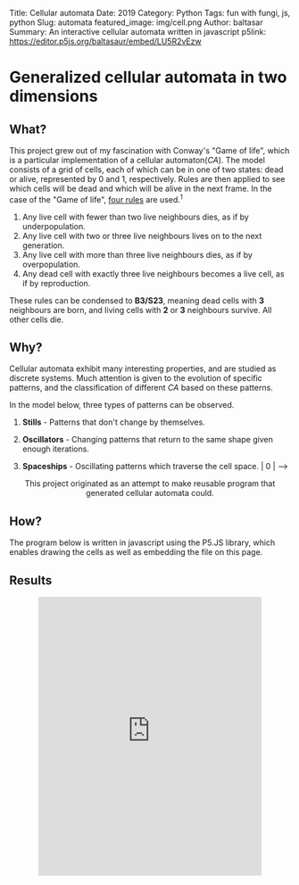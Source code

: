Title: Cellular automata
Date: 2019
Category: Python
Tags: fun with fungi, js, python
Slug: automata
featured_image: img/cell.png
Author: baltasar
Summary: An interactive cellular automata written in javascript 
p5link: https://editor.p5js.org/baltasaur/embed/LU5R2vEzw

# Generalized cellular automata in two dimensions

## What?

This project grew out of my fascination with Conway's "Game of life", which is a particular implementation of a cellular automaton(*CA*). The model consists of a grid of cells, each of which can be in one of two states: dead or alive, represented by 0 and 1, respectively. Rules are then applied to see which cells will be dead and which will be alive in the next frame. In the case of the "Game of life", [four rules](https://en.wikipedia.org/wiki/Conway%27s_Game_of_Life#Rules) are used.<sup>1</sup>  

1. Any live cell with fewer than two live neighbours dies, as if by underpopulation.
2. Any live cell with two or three live neighbours lives on to the next generation.
3. Any live cell with more than three live neighbours dies, as if by overpopulation.
4. Any dead cell with exactly three live neighbours becomes a live cell, as if by reproduction.

These rules can be condensed to **B3/S23**, meaning dead cells with **3** neighbours are born, and living cells with **2** or **3** neighbours survive. All other cells die.  


## Why?
Cellular automata exhibit many interesting properties, and are studied as discrete systems. Much attention is given to the evolution of specific patterns, and the classification of different *CA* based on these patterns.

In the model below, three types of patterns can be observed.

1. **Stills** - Patterns that don't change by themselves.

2. **Oscillators** - Changing patterns that return to the same shape given enough iterations.  

3. **Spaceships** - Oscillating patterns which traverse the cell space.
| 0 | -->

<p style="text-align:center">	
This project originated as an attempt to make reusable program that generated cellular automata could.
</p>

## How?
The program below is written in javascript using the P5.JS library, which enables drawing the cells as well as embedding the file on this page.

## Results
<p style="text-align:center">	
<iframe style="width:400px; height: 500px; overflow: hidden;"  scrolling="no" frameborder="0" src="https://editor.p5js.org/baltasaur/embed/LU5R2vEzw"></iframe> 
</p>

<!-- ## Sources
<sup>1</sup> [Conway's Game of Life](https://en.wikipedia.org/wiki/Conway%27s_Game_of_Life) -->
